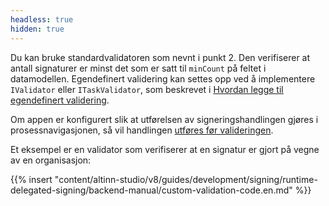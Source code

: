 ```yaml
---
headless: true
hidden: true
---
```


Du kan bruke standardvalidatoren som nevnt i punkt 2. Den verifiserer at antall signaturer er minst det som er satt til
`minCount` på feltet i datamodellen. Egendefinert validering kan settes opp ved å implementere `IValidator` eller `ITaskValidator`, som
beskrevet i [Hvordan legge til egendefinert validering](/nb/altinn-studio/v8/reference/logic/validation/#server-side-validation).

Om appen er konfigurert slik at utførelsen av signeringshandlingen gjøres i prosessnavigasjonen, så vil handlingen [utføres før valideringen](/nb/altinn-studio/v8/reference/logic/validation/#server-side-validation).

Et eksempel er en validator som verifiserer at en signatur er gjort på vegne av en organisasjon:

{{% insert "content/altinn-studio/v8/guides/development/signing/runtime-delegated-signing/backend-manual/custom-validation-code.en.md" %}}